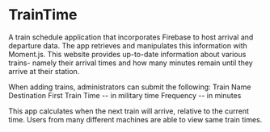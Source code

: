 # TrainTime

A train schedule application that incorporates Firebase to host arrival and departure data. The app retrieves and manipulates this information with Moment.js. This website provides up-to-date information about various trains- namely their arrival times and how many minutes remain until they arrive at their station.

When adding trains, administrators can submit the following:
Train Name
Destination
First Train Time -- in military time
Frequency -- in minutes

This app calculates when the next train will arrive, relative to the current time.
Users from many different machines are able to view same train times.
